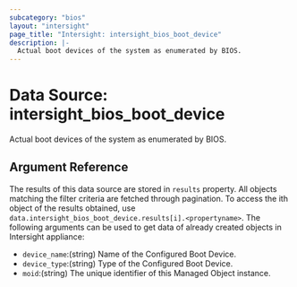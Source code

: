 ```yaml
---
subcategory: "bios"
layout: "intersight"
page_title: "Intersight: intersight_bios_boot_device"
description: |-
  Actual boot devices of the system as enumerated by BIOS.
---
```


# Data Source: intersight_bios_boot_device
Actual boot devices of the system as enumerated by BIOS.
## Argument Reference
The results of this data source are stored in `results` property.
All objects matching the filter criteria are fetched through pagination.
To access the ith object of the results obtained, use `data.intersight_bios_boot_device.results[i].<propertyname>`.
The following arguments can be used to get data of already created objects in Intersight appliance:
* `device_name`:(string) Name of the Configured Boot Device. 
* `device_type`:(string) Type of the Configured Boot Device. 
* `moid`:(string) The unique identifier of this Managed Object instance. 
 